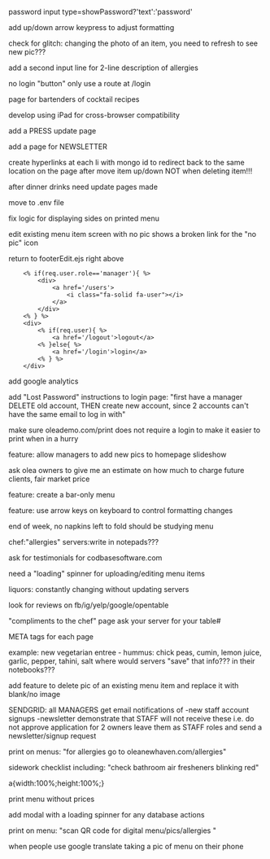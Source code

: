 
password input
type=showPassword?'text':'password'

add up/down arrow keypress to adjust formatting

check for glitch:
changing the photo of an item,
you need to refresh to see new pic???

add a second input line for 2-line description of allergies

no login "button"
only use a route at /login

page for bartenders of cocktail recipes

develop using iPad for cross-browser compatibility

add a PRESS update page

add a page for NEWSLETTER

create hyperlinks at each li with mongo id
to redirect back to the same location on the page
after move item up/down
NOT when deleting item!!!

after dinner drinks need update pages made

move to .env file

fix logic for displaying sides on printed menu

edit existing menu item screen with no pic
shows a broken link for the "no pic" icon

return to footerEdit.ejs 
right above </footer>

        <% if(req.user.role=='manager'){ %>
            <div>
                <a href='/users'>
                    <i class="fa-solid fa-user"></i>
                </a>
            </div>
        <% } %>
        <div>
            <% if(req.user){ %>
                <a href='/logout'>logout</a>
            <% }else{ %>
                <a href='/login'>login</a>
            <% } %>
        </div>

add google analytics

add "Lost Password" instructions to login page:
"first have a manager DELETE old account, THEN create new 
account, since 2 accounts can't have the same email
to log in with"

make sure oleademo.com/print does not require a login
to make it easier to print when in a hurry

feature: allow managers to add new pics to homepage slideshow

ask olea owners to give me an estimate on how much to 
charge future clients, fair market price

feature: create a bar-only menu

feature: use arrow keys on keyboard to control formatting 
changes

end of week, no napkins left to fold
should be studying menu

chef:"allergies"
servers:write in notepads???

ask for testimonials for codbasesoftware.com

need a "loading" spinner for uploading/editing menu items

liquors: constantly changing without updating servers

look for reviews on fb/ig/yelp/google/opentable

"compliments to the chef" page
ask your server for your table#

META tags for each page

example: new vegetarian entree - 
hummus: chick peas, cumin, lemon juice, garlic, pepper, tahini, salt
where would servers "save" that info???
in their notebooks???

add feature to delete pic of an existing menu item
and replace it with blank/no image

SENDGRID:
all MANAGERS get email notifications of
-new staff account signups
-newsletter
demonstrate that STAFF will not receive these
i.e. do not approve application for 2 owners
leave them as STAFF roles
and send a newsletter/signup request

print on menus:
"for allergies go to oleanewhaven.com/allergies"

sidework checklist including:
"check bathroom air fresheners blinking red"

a{width:100%;height:100%;}
<a href=''></a>

print menu without prices

add modal with a loading spinner for any database actions

print on menu: "scan QR code for digital menu/pics/allergies
"

when people use google translate taking a pic of menu on their phone


